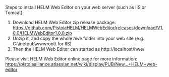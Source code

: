 Steps to install HELM Web Editor on your web server (such as IIS or Tomcat):

1.	Download HELM Web Editor zip release package: https://github.com/PistoiaHELM/HELMWebEditor/releases/download/V1.0.0/HELMWebEditor1.0.0.zip 
2.	Unzip it, and copy the whole *hwe* folder into your web site (e.g. C:\inetpub\wwwroot\ for IIS)
3.	Then the HELM Web Editor can started as http://localhost/hwe/  

Please visit HELM Web Editor online page for more information:
https://pistoiaalliance.atlassian.net/wiki/display/PUB/New...+HELM+web-editor
